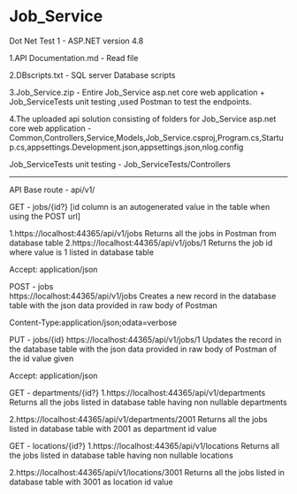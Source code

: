 # Job_Service
Dot Net Test 1 - ASP.NET version 4.8

1.API Documentation.md - Read file

2.DBscripts.txt - SQL server Database scripts

3.Job_Service.zip - Entire Job_Service asp.net core web application + Job_ServiceTests unit testing ,used Postman to test the endpoints.

4.The uploaded api solution consisting of folders for 
Job_Service asp.net core web application - Common,Controllers,Service,Models,Job_Service.csproj,Program.cs,Startup.cs,appsettings.Development.json,appsettings.json,nlog.config 

Job_ServiceTests unit testing - Job_ServiceTests/Controllers

--------------------------------------------------------------

API Base route - api/v1/

GET - jobs/{id?}  [id column is an autogenerated value in the table when using the POST url]

1.https://localhost:44365/api/v1/jobs 
Returns all the jobs in Postman from database table
2.https://localhost:44365/api/v1/jobs/1 
Returns the job id where value is 1 listed in database table

Accept: application/json 

POST - jobs  
https://localhost:44365/api/v1/jobs 
Creates a new record in the database table with the json data provided in raw body of Postman

Content-Type:application/json;odata=verbose

PUT - jobs/{id} 
https://localhost:44365/api/v1/jobs/1 
Updates the record in the database table with the json data provided in raw body of Postman of the id value given

Accept: application/json 

GET - departments/{id?} 
1.https://localhost:44365/api/v1/departments 
Returns all the jobs listed in database table having non nullable departments

2.https://localhost:44365/api/v1/departments/2001 
Returns all the jobs listed in database table with 2001 as department id value

GET - locations/{id?} 
1.https://localhost:44365/api/v1/locations
Returns all the jobs listed in database table having non nullable locations

2.https://localhost:44365/api/v1/locations/3001 
Returns all the jobs listed in database table with 3001 as location id value
